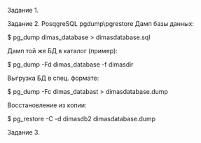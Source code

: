 Задание 1.

Задание 2.
PosqgreSQL pgdump\pgrestore
Дамп базы данных:

$ pg_dump dimas_database > dimasdatabase.sql

Дамп той же БД в каталог (пример):

$ pg_dump -Fd dimas_database -f dimasdir

Выгрузка БД в спец. формате:

$ pg_dump -Fc dimas_databast > dimasdatabase.dump

Восстановление из копии:

$ pg_restore -C -d dimasdb2 dimasdatabase.dump

Задание 3.
